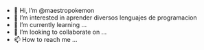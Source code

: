 - 👋 Hi, I’m @maestropokemon
- 👀 I’m interested in  aprender  diversos  lenguajes de programacion
- 🌱 I’m currently learning ...
- 💞️ I’m looking to collaborate on ...
- 📫 How to reach me ...

<!---
maestropokemon/maestropokemon is a ✨ special ✨ repository because its `README.md` (this file) appears on your GitHub profile.
You can click the Preview link to take a look at your changes.
--->
